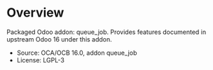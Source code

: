 # Overview

Packaged Odoo addon: queue_job. Provides features documented in upstream Odoo 16 under this addon.

- Source: OCA/OCB 16.0, addon queue_job
- License: LGPL-3
